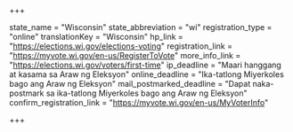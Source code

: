 +++

state_name = "Wisconsin"
state_abbreviation = "wi"
registration_type = "online"
translationKey = "Wisconsin"
hp_link = "https://elections.wi.gov/elections-voting"
registration_link = "https://myvote.wi.gov/en-us/RegisterToVote"
more_info_link = "https://elections.wi.gov/voters/first-time"
ip_deadline = "Maari hanggang at kasama sa  Araw ng Eleksyon"
online_deadline = "Ika-tatlong Miyerkoles bago ang Araw ng Eleksyon"
mail_postmarked_deadline = "Dapat naka-postmark sa ika-tatlong Miyerkoles bago ang Araw ng Eleksyon"
confirm_registration_link = "https://myvote.wi.gov/en-us/MyVoterInfo"

+++